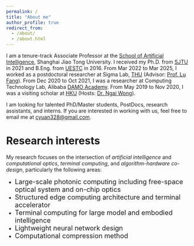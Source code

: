 ```yaml
---
permalink: /
title: "About me"
author_profile: true
redirect_from: 
  - /about/
  - /about.html
---
```


I am a tenure-track Associate Professor at the [School of Artificial Intelligence](https://soai.sjtu.edu.cn/), Shanghai Jiao Tong University. I received my Ph.D. from [SJTU](https://dmne.sjtu.edu.cn/dmne/) in 2021 and B.Eng. from [UESTC](https://www.ese.uestc.edu.cn/) in 2016. From Mar 2022 to Mar 2025, I worked as a postdoctoral researcher at Sigma Lab, [THU](https://www.ee.tsinghua.edu.cn/) (Advisor: [Prof. Lu Fang](https://www.luvision.net/)). From Dec 2020 to Oct 2021, I was a researcher at Computing Technology Lab, Alibaba [DAMO Academy](https://damo.alibaba.com/). From May 2019 to Nov 2020, I was a visiting scholar at [HKU](https://www.eee.hku.hk/) (Hosts: [Dr. Ngai Wong](https://www.eee.hku.hk/~nwong/)). 

I am looking for talented PhD/Master students, PostDocs, research assistants, and interns. If you are interested in working with us, feel free to email me at [cyuan328@gmail.com](cyuan328@gmail.com).


Research interests
======
My research focuses on the intersection of *artificial intelligence* and *computational optics*, *terminal computing*, and *algorithm-hardware co-design*, particularly the following areas:

- <font size="4">Large-scale photonic computing including free-space optical system and on-chip optics</font>
- <font size="4">Structured edge computing architecture and terminal accelerator</font>
- <font size="4">Terminal computing for large model and embodied intelligence</font>
- <font size="4">Lightweight neural network design</font>
- <font size="4">Computational compression method</font>


